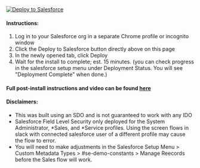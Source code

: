<a href="https://githubsfdeploy.herokuapp.com?owner=kluptowski&repo=Sales-and-Service-Slack-Flows&ref=master">
  <img alt="Deploy to Salesforce"
       src="https://raw.githubusercontent.com/afawcett/githubsfdeploy/master/deploy.png">
</a>

<p><h4>Instructions:</h4></p>

<ol>
  <li>Log in to your Salesforce org in a separate Chrome profile or incognito window</li>
  <li>Click the Deploy to Salesforce button directly above on this page</li>
  <li>In the newly opened tab, click Deploy</li>
  <li>Wait for the install to complete; est. 15 minutes. (you can check progress in the salesforce setup menu under Deployment Status. You will see "Deployment Complete" when done.) 
</ol>

<p><h4>Full post-install instructions and video can be found <a href="https://salesforce.quip.com/5SlmA9uOJPmO" target="_blank">here</a></h4></p>

<p><h4>Disclaimers:</h4></p>

<ul>
  <li>This was built using an SDO and is not guaranteed to work with any IDO</li>
  <li>Salesforce Field Level Security only deployed for the System Administrator, *Sales, and *Service profiles. Using the screen flows in slack with connected salesforce user of a different profile may cause the flow to error.</li>
  <li>You will need to make adjustments in the Salesforce Setup Menu > Custom Metadata Types > #se-demo-constants > Manage Reecords before the Sales flow will work.</li>
</ul>

